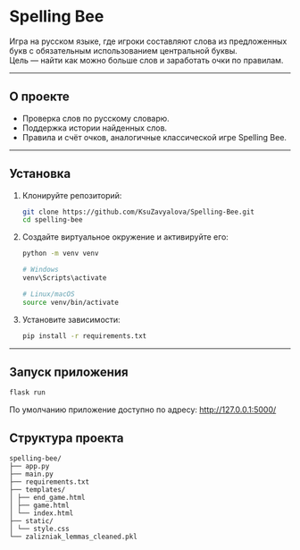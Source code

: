 # Spelling Bee

Игра на русском языке, где игроки составляют слова из предложенных букв с обязательным использованием центральной буквы.  
Цель — найти как можно больше слов и заработать очки по правилам.

---

## О проекте

- Проверка слов по русскому словарю.
- Поддержка истории найденных слов.
- Правила и счёт очков, аналогичные классической игре Spelling Bee.

---

## Установка

1. Клонируйте репозиторий:
    ```bash
    git clone https://github.com/KsuZavyalova/Spelling-Bee.git
    cd spelling-bee
    ```

2. Создайте виртуальное окружение и активируйте его:
    ```bash
    python -m venv venv

    # Windows
    venv\Scripts\activate

    # Linux/macOS
    source venv/bin/activate
    ```

3. Установите зависимости:
    ```bash
    pip install -r requirements.txt
    ```

---

## Запуск приложения

```bash
flask run
```

По умолчанию приложение доступно по адресу:
http://127.0.0.1:5000/

## Структура проекта
```
spelling-bee/
├── app.py
├── main.py
├── requirements.txt
├── templates/
│ ├── end_game.html
│ ├── game.html
│ └── index.html
├── static/
│ └── style.css
└── zalizniak_lemmas_cleaned.pkl
```

